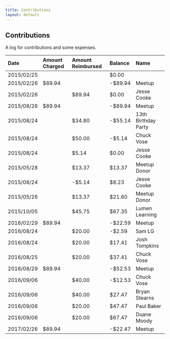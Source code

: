 ```yaml
---
title: Contributions
layout: default
---
```


## Contributions

A log for contributions and some expenses.

| Date       | Amount Charged | Amount Reimbursed | Balance   | Name                |
| :--------- | :------------- | :---------------- | :-------- | :------------------ |
| 2015/02/25 |                |                   | $0.00     |                     |
| 2015/02/26 | $89.94         |                   | -$89.94   | Meetup              |
| 2015/02/26 |                | $89.94            | $0.00     | Jesse Cooke         |
| 2015/08/26 | $89.94         |                   | -$89.94   | Meetup              |
| 2015/08/24 |                | $34.80            | -$55.14   | 13th Birthday Party |
| 2015/08/24 |                | $50.00            | -$5.14    | Chuck Vose          |
| 2015/08/24 |                | $5.14             | $0.00     | Jesse Cooke         |
| 2015/05/28 |                | $13.37            | $13.37    | Meetup Donor        |
| 2015/08/24 |                | -$5.14            | $8.23     | Jesse Cooke         |
| 2015/05/26 |                | $13.37            | $21.60    | Meetup Donor        |
| 2015/10/05 |                | $45.75            | $67.35    | Lumen Learning      |
| 2016/02/29 | $89.94         |                   | -$22.59   | Meetup              |
| 2016/08/24 |                | $20.00            | -$2.59    | Sam LG              |
| 2016/08/24 |                | $20.00            | $17.41    | Josh Tompkins       |
| 2016/08/25 |                | $20.00            | $37.41    | Chuck Vose          |
| 2016/08/29 | $89.94         |                   | -$52.53   | Meetup              |
| 2016/09/06 |                | $40.00            | -$12.53   | Chuck Vose          |
| 2016/09/06 |                | $40.00            | $27.47    | Bryan Stearns       |
| 2016/09/06 |                | $20.00            | $47.47    | Paul Baker          |
| 2016/09/06 |                | $20.00            | $67.47    | Duane Moody         |
| 2017/02/26 | $89.94         |                   | -$22.47   | Meetup              |
